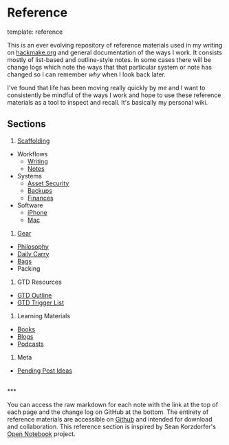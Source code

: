Reference
=====
template: reference

This is an ever evolving repository of reference materials used in my writing on [hackmake.org](http://hackmake.org) and general documentation of the ways I work. It consists mostly of list-based and outline-style notes. In some cases there will be change logs which note the ways that that particular system or note has changed so I can remember _why_ when I look back later.

I've found that life has been moving really quickly by me and I want to consistently be mindful of the ways I work and hope to use these reference materials as a tool to inspect and recall. It's basically my personal wiki.

## Sections ##

1. [Scaffolding](/2013/05/scaffolding)
  * Workflows
      * [Writing](/2012/11/writing-tools-workflow)
      * [Notes](./workflows/notes)
  * Systems
      * [Asset Security](./systems/security)
      * [Backups](./systems/backup)
      * [Finances](./systems/finances)
  *  Software
      * [iPhone](./software/iphone)
      * [Mac](./software/mac)
1. [Gear](./gear)
  * [Philosophy](./gear/#philosophy)
  * [Daily Carry](./gear/#edc)
  * [Bags](./gear/#bags)
  * Packing
1. GTD Resources
  * [GTD Outline](./gtd/gtd-outline)
  * [GTD Trigger List](./gtd/gtd-trigger-list)
1. Learning Materials
  * [Books](./materials/#books)
  * [Blogs](./materials/#blogs)
  * [Podcasts](./materials/#podcasts)
1. Meta
  * [Pending Post Ideas](./meta/pending-post-ideas)

</br>
***

You can access the raw markdown for each note with the link at the top of each page and the change log on GitHub at the bottom. The entirety of reference materials are accessible on [Github](https://github.com/nickwynja/hackmake-reference) and intended for download and collaboration. This reference section is inspired by Sean Korzdorfer's [Open Notebook](http://www.seankorzdorfer.com/open_notebook/) project.
